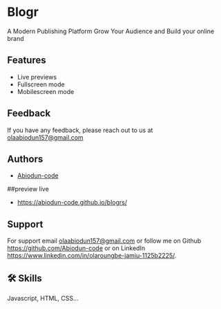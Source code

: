 



# Blogr

A Modern Publishing Platform Grow Your Audience and Build your online brand
## Features

- Live previews
- Fullscreen mode
- Mobilescreen mode


## Feedback

If you have any feedback, please reach out to us at olaabiodun157@gmail.com


## Authors

- [Abiodun-code](https://github.com/Abiodun-code)


##preview live
- https://abiodun-code.github.io/blogrs/


## Support

For support
email olaabiodun157@gmail.com or follow me on
Github https://github.com/Abiodun-code or on LinkedIn https://www.linkedin.com/in/olaroungbe-jamiu-1125b2225/.


## 🛠 Skills
Javascript, HTML, CSS...

